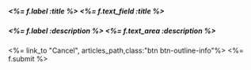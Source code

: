 <div class="container">
        <div class="row justify-content-md-center">
            <div class="col-8 mt-4">
                <div class="card text-center bg-gray rounded">
                    <div class="card-body">
                        <h5 class="card-title"><%= f.label :title %> <%= f.text_field :title %></h5>
                        <h5 class="card-text"><%= f.label :description %> <%= f.text_area :description %></h5>
                        <%= link_to "Cancel", articles_path,class:"btn btn-outline-info"%>
                        <%= f.submit %>
                    </div>
                </div>
            </div>
        </div>
    </div>
